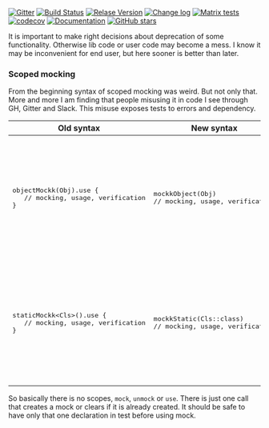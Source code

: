 
[![Gitter](https://badges.gitter.im/mockk-io/Lobby.svg)](https://gitter.im/mockk-io/Lobby?utm_source=badge&utm_medium=badge&utm_campaign=pr-badge&utm_content=body_badge)
[![Build Status](https://travis-ci.org/mockk/mockk.svg?branch=master)](https://travis-ci.org/mockk/mockk)
[![Relase Version](https://img.shields.io/maven-central/v/io.mockk/mockk.svg?label=release)](http://search.maven.org/#search%7Cga%7C1%7Cmockk)
[![Change log](https://img.shields.io/badge/change%20log-%E2%96%A4-yellow.svg)](https://github.com/mockk/mockk/releases)
[![Matrix tests](https://img.shields.io/badge/matrix-test-e53994.svg)](http://mockk.io/MATRIX)
[![codecov](https://codecov.io/gh/mockk/mockk/branch/master/graph/badge.svg)](https://codecov.io/gh/mockk/mockk) 
[![Documentation](https://img.shields.io/badge/documentation-%E2%86%93-yellowgreen.svg)](#nice-features) 
[![GitHub stars](https://img.shields.io/github/stars/mockk/mockk.svg?label=stars)](https://github.com/mockk/mockk)


It is important to make right decisions about deprecation of some functionality. 
Otherwise lib code or user code may become a mess. 
I know it may be inconvenient for end user, but here sooner is better than later.

### Scoped mocking

From the beginning syntax of scoped mocking was weird. But not only that. 
More and more I am finding that people misusing it in code I see through GH, Gitter and Slack.
This misuse exposes tests to errors and dependency.

<table>
<thead>
<tr><th>Old syntax</th><th>New syntax</th><th>Annotation</th></tr>
</thead>
<tbody>
<tr>
<td>
<pre>
objectMockk(Obj).use {
   // mocking, usage, verification
}
</pre>
</td>
<td>
<pre>
mockkObject(Obj)
// mocking, usage, verification
</pre>
</td>
<td>

`mockkObject` will automatically clear mock before usage. 
It is safe to use it alone without `clearing` or `unmocking` 

</td>
</tr>

<tr>
<td>
<pre>
staticMockk&lt;Cls&gt;().use {
   // mocking, usage, verification
}
</pre>
</td>
<td>
<pre>
mockkStatic(Cls::class)
// mocking, usage, verification
</pre>
</td>
<td>

`mockkStatic` will automatically clear mock before usage. 
It is safe to use it alone without `clearing` or `unmocking` 

</td>
</tr>
</tbody>
</table>

So basically there is no scopes, `mock`, `unmock` or `use`. 
There is just one call that creates a mock or clears if it is already created.
It should be safe to have only that one declaration in test before using mock.
